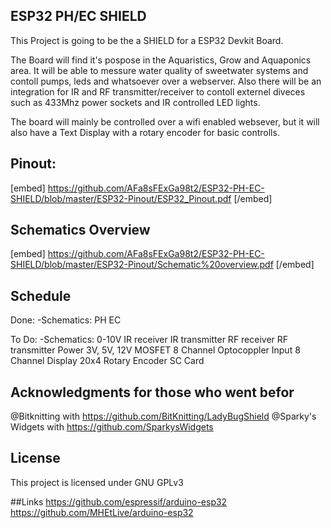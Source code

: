 ## ESP32 PH/EC SHIELD

This Project is going to be the a SHIELD for a ESP32 Devkit Board. 

The Board will find it's pospose in the Aquaristics, Grow and Aquaponics area. It will be able to messure water quality of sweetwater systems and contoll pumps, leds and whatsoever over a webserver.
Also there will be an integration for IR and RF transmitter/receiver to contoll externel diveces such as 433Mhz power sockets and IR controlled LED lights.


The board will mainly be controlled over a wifi enabled websever, but it will also have a Text Display with a rotary encoder for basic controlls.


## Pinout:
[embed] https://github.com/AFa8sFExGa98t2/ESP32-PH-EC-SHIELD/blob/master/ESP32-Pinout/ESP32_Pinout.pdf [/embed]

## Schematics Overview
[embed] https://github.com/AFa8sFExGa98t2/ESP32-PH-EC-SHIELD/blob/master/ESP32-Pinout/Schematic%20overview.pdf [/embed]

## Schedule

Done:
-Schematics:
				PH
				EC
				
To Do:
-Schematics:
				0-10V
				IR receiver
				IR transmitter
				RF receiver
				RF transmitter
				Power 3V, 5V, 12V
				MOSFET 8 Channel
				Optocoppler Input 8 Channel
				Display 20x4
				Rotary Encoder
				SC Card
				
		
## Acknowledgments for those who went befor

@Bitknitting with https://github.com/BitKnitting/LadyBugShield
@Sparky's Widgets with https://github.com/SparkysWidgets


## License

This project is licensed under GNU GPLv3


##Links
https://github.com/espressif/arduino-esp32
https://github.com/MHEtLive/arduino-esp32

